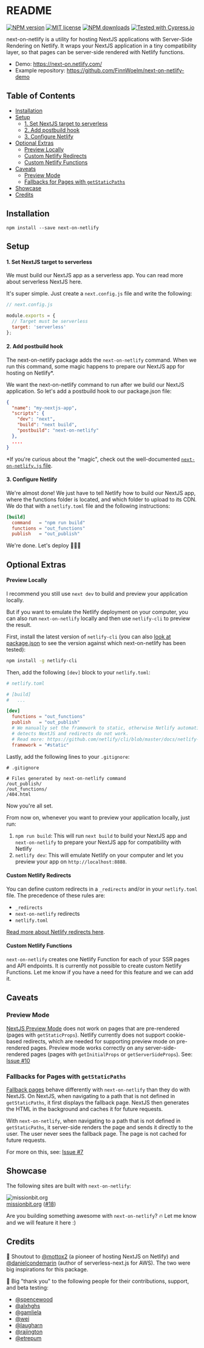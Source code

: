 # README

[![NPM version](https://img.shields.io/npm/v/next-on-netlify)](https://www.npmjs.com/package/next-on-netlify)
[![MIT license](https://img.shields.io/npm/l/next-on-netlify)](https://github.com/FinnWoelm/next-on-netlify/blob/master/LICENSE)
[![NPM downloads](https://img.shields.io/npm/dt/next-on-netlify)](https://www.npmjs.com/package/next-on-netlify)
[![Tested with Cypress.io](https://img.shields.io/badge/tested%20with-Cypress-04C38E.svg)](https://www.cypress.io/)

next-on-netlify is a utility for hosting NextJS applications with Server-Side Rendering on Netlify. It wraps your NextJS application in a tiny compatibility layer, so that pages can be server-side rendered with Netlify functions.

- Demo: https://next-on.netlify.com/  
- Example repository: https://github.com/FinnWoelm/next-on-netlify-demo

## Table of Contents
* [Installation](#installation)
* [Setup](#setup)
  - [1. Set NextJS  target to serverless](#1-set-nextjs--target-to-serverless)
  - [2. Add postbuild hook](#2-add-postbuild-hook)
  - [3. Configure Netlify](#3-configure-netlify)
* [Optional Extras](#optional-extras)
  - [Preview Locally](#preview-locally)
  - [Custom Netlify Redirects](#custom-netlify-redirects)
  - [Custom Netlify Functions](#custom-netlify-functions)
* [Caveats](#caveats)
  + [Preview Mode](#preview-mode)
  + [Fallbacks for Pages with `getStaticPaths`](#fallbacks-for-pages-with-getstaticpaths)
* [Showcase](#showcase)
* [Credits](#credits)

## Installation

```
npm install --save next-on-netlify
```

## Setup

#### 1. Set NextJS  target to serverless

We must build our NextJS app as a serverless app. You can read more about serverless NextJS here.

It's super simple. Just create a `next.config.js` file and write the following:

```js
// next.config.js

module.exports = {
  // Target must be serverless
  target: 'serverless'
};
```

#### 2. Add postbuild hook

The next-on-netlify package adds the `next-on-netlify`  command. When we run this command, some magic happens to prepare our NextJS app for hosting on Netlify*.

We want the next-on-netlify command to run after we build our NextJS application. So let's add a postbuild hook to our package.json file:

```json
{
  "name": "my-nextjs-app",
  "scripts": {
    "dev": "next",
    "build": "next build",
    "postbuild": "next-on-netlify"
  },
  ....
}
```

\*If you're curious about the "magic", check out the well-documented [`next-on-netlify.js` file](https://github.com/FinnWoelm/next-on-netlify/blob/master/next-on-netlify.js).

#### 3. Configure Netlify

We're almost done! We just have to tell Netlify how to build our NextJS app, where the functions folder is located, and which folder to upload to its CDN. We do that with a `netlify.toml` file and the following instructions:

```toml
[build]
  command   = "npm run build"
  functions = "out_functions"
  publish   = "out_publish"
```

We're done. Let's deploy 🚀🚀🚀

## Optional Extras

#### Preview Locally

I recommend you still use `next dev` to build and preview your application locally.

But if you want to emulate the Netlify deployment on your computer, you can also run `next-on-netlify` locally and then use `netlify-cli` to preview the result.

First, install the latest version of `netlify-cli` (you can also [look at package.json](https://github.com/FinnWoelm/next-on-netlify/blob/master/package.json) to see the version against which next-on-netlify has been tested):

```bash
npm install -g netlify-cli
```

Then, add the following `[dev]` block to your `netlify.toml`:

```toml
# netlify.toml

# [build]
#   ...

[dev]
  functions = "out_functions"
  publish   = "out_publish"
  # We manually set the framework to static, otherwise Netlify automatically
  # detects NextJS and redirects do not work.
  # Read more: https://github.com/netlify/cli/blob/master/docs/netlify-dev.md#project-detection
  framework = "#static"
```

Lastly, add the following lines to your `.gitignore`:

```shell
# .gitignore

# Files generated by next-on-netlify command
/out_publish/
/out_functions/
/404.html
```

Now you're all set.

From now on, whenever you want to preview your application locally, just run:
1. `npm run build`: This will run `next build` to build your NextJS app and `next-on-netlify` to prepare your NextJS app for compatibility with Netlify
1. `netlify dev`: This will emulate Netlify on your computer and let you preview your app on `http://localhost:8888`.

#### Custom Netlify Redirects

You can define custom redirects in a `_redirects` and/or in your `netlify.toml` file.
The precedence of these rules are:

- `_redirects`
- `next-on-netlify` redirects
- `netlify.toml`

[Read more about Netlify redirects here](https://docs.netlify.com/routing/redirects/).  

#### Custom Netlify Functions

`next-on-netlify` creates one Netlify Function for each of your
SSR pages and API endpoints. It is currently not possible to create custom Netlify Functions. Let me know if you have a need for this feature and we can add it.

## Caveats

### Preview Mode

[NextJS Preview Mode](https://nextjs.org/docs/advanced-features/preview-mode) does not work on pages that are pre-rendered (pages with `getStaticProps`). Netlify currently does not support cookie-based redirects, which are needed for supporting preview mode on pre-rendered pages. Preview mode works correctly on any server-side-rendered pages (pages with `getInitialProps` or `getServerSideProps`). See: [Issue #10](https://github.com/FinnWoelm/next-on-netlify/issues/10)


### Fallbacks for Pages with `getStaticPaths`

[Fallback pages](https://nextjs.org/docs/basic-features/data-fetching#fallback-true) behave differently with `next-on-netlify` than they do with NextJS. On NextJS, when navigating to a path that is not defined in `getStaticPaths`, it first displays the fallback page. NextJS then generates the HTML in the background and caches it for future requests.

With `next-on-netlify`, when navigating to a path that is not defined in `getStaticPaths`, it server-side renders the page and sends it directly to the user. The user never sees the fallback page. The page is not cached for future requests.

For more on this, see: [Issue #7](https://github.com/FinnWoelm/next-on-netlify/issues/7#issuecomment-636883539)

## Showcase

The following sites are built with `next-on-netlify`:

![missionbit.org](https://raw.githubusercontent.com/FinnWoelm/next-on-netlify/master/assets/showcase-missionbit.png)  
[missionbit.org](https://www.missionbit.org/) ([#18](https://github.com/FinnWoelm/next-on-netlify/pull/18#issuecomment-643828966))

Are you building something awesome with `next-on-netlify`? 🔥 Let me know and we will feature it here :)

## Credits

📣 Shoutout to [@mottox2](https://github.com/mottox2) (a pioneer of hosting NextJS on Netlify) and [@danielcondemarin](https://github.com/danielcondemarin) (author of serverless-next.js for AWS). The two were big inspirations for this package.

🙌 Big "thank you" to the following people for their contributions, support, and beta testing:
- [@spencewood](https://github.com/spencewood)
- [@alxhghs](https://github.com/alxhghs)
- [@gamliela](https://github.com/gamliela)
- [@wei](https://github.com/wei)
- [@laugharn](https://github.com/laugharn)
- [@rajington](https://github.com/rajington)
- [@etrepum](https://github.com/etrepum)
